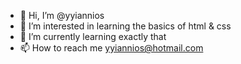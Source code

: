 - 👋 Hi, I’m @yyiannios
- 👀 I’m interested in learning the basics of html & css
- 🌱 I’m currently learning exactly that
- 📫 How to reach me yyiannios@hotmail.com

<!---
yyiannios/yyiannios is a ✨ special ✨ repository because its `README.md` (this file) appears on your GitHub profile.
You can click the Preview link to take a look at your changes.
--->
